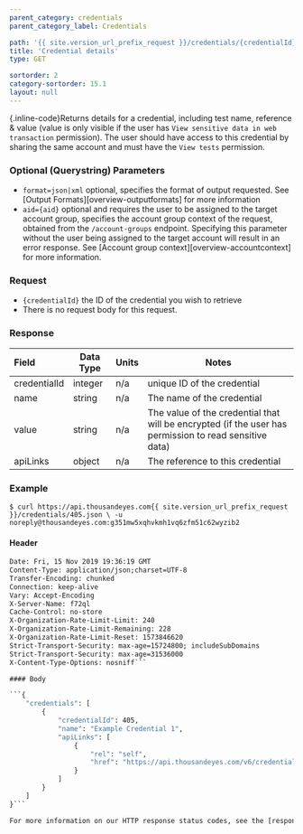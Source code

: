 ```yaml
---
parent_category: credentials
parent_category_label: Credentials

path: '{{ site.version_url_prefix_request }}/credentials/{credentialId}'
title: 'Credential details'
type: GET

sortorder: 2
category-sortorder: 15.1
layout: null
---
```


{.inline-code}Returns details for a credential, including test name, reference & value (value is only visible if the user has `View sensitive data in web transaction` permission). The user should have access to this credential by sharing the same account and must have the `View tests` permission.

### Optional (Querystring) Parameters

* `format=json|xml` optional, specifies the format of output requested.  See [Output Formats][overview-outputformats] for more information
* `aid={aid}` optional and requires the user to be assigned to the target account group, specifies the account group context of the request, obtained from the `/account-groups` endpoint.  Specifying this parameter without the user being assigned to the target account will result in an error response. See [Account group context][overview-accountcontext] for more information.

### Request

* `{credentialId}` the ID of the credential you wish to retrieve
* There is no request body for this request.

### Response

Field | Data Type | Units | Notes
:------------|-------------|-------------|-------------|
credentialId | integer | n/a | unique ID of the credential
name | string | n/a | The name of the credential
value | string | n/a | The value of the credential that will be encrypted (if the user has permission to read sensitive data)
apiLinks | object | n/a | The reference to this credential

### Example

`$ curl https://api.thousandeyes.com{{ site.version_url_prefix_request }}/credentials/405.json \
  -u noreply@thousandeyes.com:g351mw5xqhvkmh1vq6zfm51c62wyzib2`

#### Header

```HTTP/1.1 200 OK
Date: Fri, 15 Nov 2019 19:36:19 GMT
Content-Type: application/json;charset=UTF-8
Transfer-Encoding: chunked
Connection: keep-alive
Vary: Accept-Encoding
X-Server-Name: f72ql
Cache-Control: no-store
X-Organization-Rate-Limit-Limit: 240
X-Organization-Rate-Limit-Remaining: 228
X-Organization-Rate-Limit-Reset: 1573846620
Strict-Transport-Security: max-age=15724800; includeSubDomains
Strict-Transport-Security: max-age=31536000
X-Content-Type-Options: nosniff```

#### Body

```{
    "credentials": [
        {
            "credentialId": 405,
            "name": "Example Credential 1",
            "apiLinks": [
                {
                    "rel": "self",
                    "href": "https://api.thousandeyes.com/v6/credentials/405"
                }
            ]
        }
    ]
}```

For more information on our HTTP response status codes, see the [response status codes documentation][overview-responsestatuscodes].
